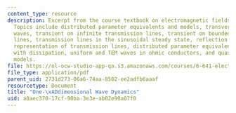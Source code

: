 ```yaml
---
content_type: resource
description: Excerpt from the course textbook on electromagnetic fields and energy.
  Topics include distributed parameter equivalents and models, transverse electromagnetic
  waves, transient on infinite transmission lines, transient on bounded transmission
  lines, transmission lines in the sinusoidal steady state, reflection coefficient
  representation of transmission lines, distributed parameter equivalents and models
  with dissipation, uniform and TEM waves in ohmic conductors, and quasi-one-dimensional
  models.
file: https://ol-ocw-studio-app-qa.s3.amazonaws.com/courses/6-641-electromagnetic-fields-forces-and-motion-spring-2005/a0aec37017cf90ba3e3eab02e90a07f0_14.pdf
file_type: application/pdf
parent_uid: 2731d273-06a6-74aa-8502-ee2adfb6aaaf
resourcetype: Document
title: "One-\xADdimensional Wave Dynamics"
uid: a0aec370-17cf-90ba-3e3e-ab02e90a07f0
---
```

